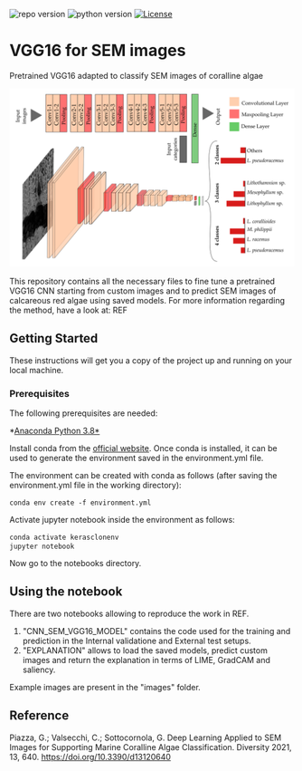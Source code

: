 ![repo version](https://img.shields.io/badge/Version-v.%201.1-green)
![python version](https://img.shields.io/badge/python-v.3.6-blue)
[![License](https://img.shields.io/github/license/italia/bootstrap-italia.svg)](https://github.com/italia/bootstrap-italia/blob/master/LICENSE)

# VGG16 for SEM images
Pretrained VGG16 adapted to classify SEM images of coralline algae

![Screenshot](VGG16_CNNSEM.png)

This repository contains all the necessary files to fine tune a pretrained VGG16 CNN starting from custom images and to predict SEM images of calcareous red algae using saved models.
For more information regarding the method, have a look at:
REF

## Getting Started

These instructions will get you a copy of the project up and running on your local machine.

### Prerequisites

The following prerequisites are needed:

*[Anaconda Python 3.8*](https://www.anaconda.com/products/individual)

Install conda from the [official website](https://www.anaconda.com/products/individual). Once conda is installed, it can be used to generate the environment saved in the environment.yml file.

The environment can be created with conda as follows (after saving the environment.yml file in the working directory):

```
conda env create -f environment.yml
```

Activate jupyter notebook inside the environment as follows:

```
conda activate kerasclonenv
jupyter notebook
```

Now go to the notebooks directory.

## Using the notebook

There are two notebooks allowing to reproduce the work in REF.
1. "CNN_SEM_VGG16_MODEL" contains the code used for the training and prediction in the Internal validatione and External test setups.
2. "EXPLANATION" allows to load the saved models, predict custom images and return the explanation in terms of LIME, GradCAM and saliency.

Example images are present in the "images" folder.

## Reference
Piazza, G.; Valsecchi, C.; Sottocornola, G. Deep Learning Applied to SEM Images for Supporting Marine Coralline Algae Classification. Diversity 2021, 13, 640. https://doi.org/10.3390/d13120640
